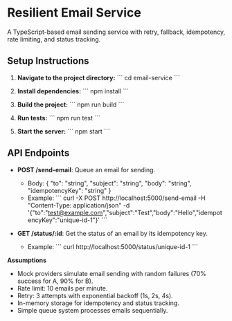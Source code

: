 # Resilient Email Service

A TypeScript-based email sending service with retry, fallback, idempotency, rate limiting, and status tracking.

## Setup Instructions

1. **Navigate to the project directory:**
\`\`\`
cd email-service
\`\`\`

2. **Install dependencies:**
\`\`\`
npm install
\`\`\`

3. **Build the project:**
\`\`\`
npm run build
\`\`\`

4. **Run tests:**
\`\`\`
npm run test
\`\`\`

5. **Start the server:**
\`\`\`
npm start
\`\`\`

## API Endpoints

- **POST /send-email**: Queue an email for sending.
  - Body: { "to": "string", "subject": "string", "body": "string", "idempotencyKey": "string" }
  - Example:
\`\`\`
curl -X POST http://localhost:5000/send-email -H "Content-Type: application/json" -d '{"to":"test@example.com","subject":"Test","body":"Hello","idempotencyKey":"unique-id-1"}'
\`\`\`

- **GET /status/:id**: Get the status of an email by its idempotency key.
  - Example:
\`\`\`
curl http://localhost:5000/status/unique-id-1
\`\`\`

**Assumptions**

- Mock providers simulate email sending with random failures (70% success for A, 90% for B).
- Rate limit: 10 emails per minute.
- Retry: 3 attempts with exponential backoff (1s, 2s, 4s).
- In-memory storage for idempotency and status tracking.
- Simple queue system processes emails sequentially.
